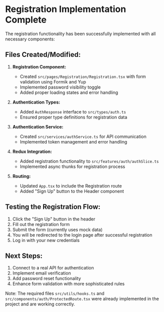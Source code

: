 # Registration Implementation Complete

The registration functionality has been successfully implemented with all necessary components:

## Files Created/Modified:

1. **Registration Component:**
   - Created `src/pages/Registration/Registration.tsx` with form validation using Formik and Yup
   - Implemented password visibility toggle
   - Added proper loading states and error handling

2. **Authentication Types:**
   - Added `AuthResponse` interface to `src/types/auth.ts`
   - Ensured proper type definitions for registration data

3. **Authentication Service:**
   - Created `src/services/authService.ts` for API communication
   - Implemented token management and error handling

4. **Redux Integration:**
   - Added registration functionality to `src/features/auth/authSlice.ts`
   - Implemented async thunks for registration process

5. **Routing:**
   - Updated `App.tsx` to include the Registration route
   - Added "Sign Up" button to the Header component

## Testing the Registration Flow:

1. Click the "Sign Up" button in the header
2. Fill out the registration form
3. Submit the form (currently uses mock data)
4. You will be redirected to the login page after successful registration
5. Log in with your new credentials

## Next Steps:

1. Connect to a real API for authentication
2. Implement email verification
3. Add password reset functionality
4. Enhance form validation with more sophisticated rules

Note: The required files `src/utils/hooks.ts` and `src/components/auth/ProtectedRoute.tsx` were already implemented in the project and are working correctly.

